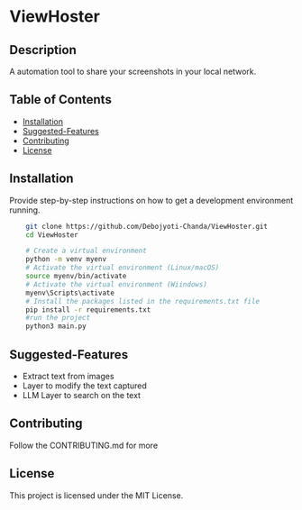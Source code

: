# ViewHoster

## Description

A automation tool to share your screenshots in your local network.

## Table of Contents

- [Installation](#installation)
- [Suggested-Features](#suggested-features)
- [Contributing](#contributing)
- [License](#license)

## Installation

Provide step-by-step instructions on how to get a development environment running.

```bash
    git clone https://github.com/Debojyoti-Chanda/ViewHoster.git
    cd ViewHoster
```


```bash
    # Create a virtual environment
    python -m venv myenv
    # Activate the virtual environment (Linux/macOS)
    source myenv/bin/activate
    # Activate the virtual environment (Wiindows)
    myenv\Scripts\activate
    # Install the packages listed in the requirements.txt file
    pip install -r requirements.txt
    #run the project
    python3 main.py
```


## Suggested-Features 
- Extract text from images
- Layer to modify the text captured
- LLM Layer to search on the text


## Contributing
Follow the CONTRIBUTING.md for more

## License
This project is licensed under the MIT License.
